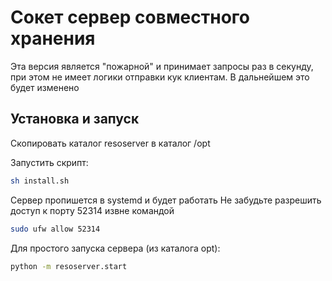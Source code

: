 # Сокет сервер совместного хранения

Эта версия является "пожарной" и принимает запросы раз в секунду, при этом не имеет логики отправки кук клиентам. В дальнейшем это будет изменено

## Установка и запуск

Скопировать каталог resoserver в каталог /opt

Запустить скрипт:
```bash
sh install.sh
```

Сервер пропишется в systemd и будет работать
Не забудьте разрешить доступ к порту 52314 извне командой
```bash
sudo ufw allow 52314
```

Для простого запуска сервера (из каталога opt):
```bash
python -m resoserver.start
```
